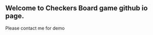 <html>
<head>
<title>Checkers Board</title>
</head>
<body>
<h2>Welcome to Checkers Board game github io page. </h2>
<p> Please contact me for demo</p>

</body>
</html>